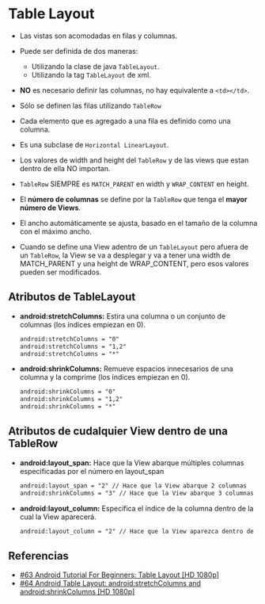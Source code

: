 Table Layout
==========================

- Las vistas son acomodadas en filas y columnas.

- Puede ser definida de dos maneras:
    - Utilizando la clase de java ```TableLayout```.
    - Utilizando la tag ```TableLayout``` de xml.

- **NO** es necesario definir las columnas, no hay equivalente a ```<td></td>```.

- Sólo se definen las filas utilizando ```TableRow```

- Cada elemento que es agregado a una fila es definido como una columna.

- Es una subclase de ```Horizontal LinearLayout```.

- Los valores de width and height del ```TableRow``` y de las views que estan dentro de ella NO importan.

- ```TableRow``` SIEMPRE es ```MATCH_PARENT``` en width y ```WRAP_CONTENT``` en height.

- El **número de columnas** se define por la ```TableRow``` que tenga el **mayor número de Views**.

- El ancho automáticamente se ajusta, basado en el tamaño de la columna con el máximo ancho.

- Cuando se define una View adentro de un ```TableLayout``` pero afuera de un ```TableRow```, la View se va a desplegar y va a tener una width de MATCH_PARENT y una height de WRAP_CONTENT, pero esos valores pueden ser modificados.

Atributos de TableLayout
-------------------------

- **android:stretchColumns:** Estira una columna o un conjunto de columnas (los índices empiezan en 0).
    
    ```xml
    android:stretchColumns = "0"
    android:stretchColumns = "1,2"
    android:stretchColumns = "*"
    ``` 

- **android:shrinkColumns:** Remueve espacios innecesarios de una columna y la comprime (los índices empiezan en 0).
    
    ```xml
    android:shrinkColumns = "0"
    android:shrinkColumns = "1,2"
    android:shrinkColumns = "*"
    ```
    
Atributos de cudalquier View dentro de una TableRow
-------------------------

- **android:layout_span:** Hace que la View abarque múltiples columnas especificadas por el número en layout_span
    
    ```xml
    android:layout_span = "2" // Hace que la View abarque 2 columnas
    android:shrinkColumns = "3" // Hace que la View abarque 3 columnas
    ```

- **android:layout_column:** Especifica el índice de la columna dentro de la cual la View aparecerá.
    
    ```xml
    android:layout_column = "2" // Hace que la View aparezca dentro de la columna con índice 2
    ```
Referencias
------------
- [#63 Android Tutorial For Beginners: Table Layout [HD 1080p]](https://www.youtube.com/watch?v=Cp_ASAkzzVo&list=PLonJJ3BVjZW6hYgvtkaWvwAVvOFB7fkLa&index=63&nohtml5=False)
- [#64 Android Table Layout: android:stretchColumns and android:shrinkColumns [HD 1080p]](https://www.youtube.com/watch?v=KZiP73VHSwY&index=64&list=PLonJJ3BVjZW6hYgvtkaWvwAVvOFB7fkLa&nohtml5=False)